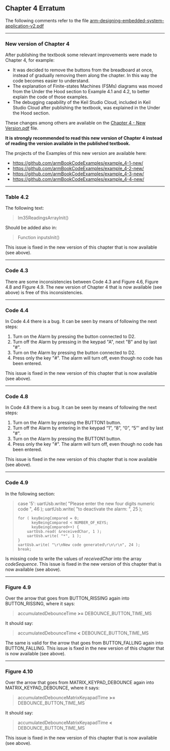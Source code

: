 ## Chapter 4 Erratum

The following comments refer to the file [arm-designing-embedded-system-application-v2.pdf](https://armkeil.blob.core.windows.net/developer/Files/pdf/ebook/arm-designing-embedded-system-application-v2.pdf)

---

### New version of Chapter 4

After publishing the textbook some relevant improvements were made to Chapter 4, for example:

- It was decided to remove the buttons from the breadboard at once, instead of gradually removing them along the chapter. In this way the code becomes easier to understand.
- The explanation of Finite-states Machines (FSMs) diagrams was moved from the Under the Hood section to Example 4.1 and 4.2, to better explain the code of those examples.
- The debugging capability of the Keil Studio Cloud, included in Keil Studio Cloud after publishing the textbook, was explained in the Under the Hood section.

These changes among others are available on the [Chapter 4 - New Version.pdf](https://github.com/armBookCodeExamples/Erratum/blob/main/Chapter4/Chapter-4-New-Version.pdf) file.

**It is strongly recommended to read this new version of Chapter 4 instead of reading the version available in the published textbook.**

The projects of the Examples of this new version are available here:

- https://github.com/armBookCodeExamples/example_4-1-new/
- https://github.com/armBookCodeExamples/example_4-2-new/
- https://github.com/armBookCodeExamples/example_4-3-new/
- https://github.com/armBookCodeExamples/example_4-4-new/

---

### Table 4.2

The following text:

> lm35ReadingsArrayInit()

Should be added also in:

> Function inputsInit()

This issue is fixed in the new version of this chapter that is now available (see above).

---

### Code 4.3

There are some inconsistencies between Code 4.3 and Figure 4.6, Figure 4.8 and Figure 4.9. The new version of Chapter 4 that is now available (see above) is free of this inconsistencies. 

---

### Code 4.4

In Code 4.4 there is a bug. It can be seen by means of following the next steps:

1. Turn on the Alarm by pressing the button connected to D2.
2. Turn off the Alarm by pressing in the keypad "A", next "B" and by last "#".
3. Turn on the Alarm by pressing the button connected to D2.
4. Press only the key "#". The alarm will turn off, even though no code has been entered.
 
This issue is fixed in the new version of this chapter that is now available (see above).

---

### Code 4.8

In Code 4.8 there is a bug. It can be seen by means of following the next steps:

1. Turn on the Alarm by pressing the BUTTON1 button.
2. Turn off the Alarm by entering in the keypad “1”, “8”, “0”, “5”' and by last "#".
3. Turn on the Alarm by pressing the BUTTON1 button.
4. Press only the key "#". The alarm will turn off, even though no code has been entered.

This issue is fixed in the new version of this chapter that is now available (see above).

---

### Code 4.9

In the following section:

> case '5':
>     uartUsb.write( "Please enter the new four digits numeric code ", 46 );
>     uartUsb.write( "to deactivate the alarm: ", 25 );
>     
>     for ( keyBeingCompared = 0;
>           keyBeingCompared < NUMBER_OF_KEYS;
>           keyBeingCompared++) {
>         uartUsb.read( &receivedChar, 1 );
>         uartUsb.write( "*", 1 );
>     }
>     uartUsb.write( "\r\nNew code generated\r\n\r\n", 24 );
>     break;

Is missing code to write the values of *receivedChar* into the array *codeSequence*. 
This issue is fixed in the new version of this chapter that is now available (see above).

---

### Figure 4.9

Over the arrow that goes from BUTTON_RISSING again into BUTTON_RISSING, where it says:

> accumulatedDebounceTime **>=** DEBOUNCE_BUTTON_TIME_MS

It should say:

> accumulatedDebounceTime **<** DEBOUNCE_BUTTON_TIME_MS

The same is valid for the arrow that goes from BUTTON_FALLING again into BUTTON_FALLING.
This issue is fixed in the new version of this chapter that is now available (see above).

---

### Figure 4.10

Over the arrow that goes from MATRIX_KEYPAD_DEBOUNCE again into MATRIX_KEYPAD_DEBOUNCE, where it says:

> accumulatedDebounceMatrixKeyapadTime **>=** DEBOUNCE_BUTTON_TIME_MS

It should say:

> accumulatedDebounceMatrixKeyapadTime **<** DEBOUNCE_BUTTON_TIME_MS

This issue is fixed in the new version of this chapter that is now available (see above).
